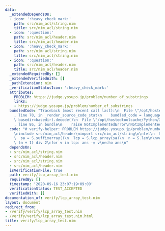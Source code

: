 ```yaml
---
data:
  _extendedDependsOn:
  - icon: ':heavy_check_mark:'
    path: src/nim_acl/string.nim
    title: src/nim_acl/string.nim
  - icon: ':question:'
    path: src/nim_acl/header.nim
    title: src/nim_acl/header.nim
  - icon: ':heavy_check_mark:'
    path: src/nim_acl/string.nim
    title: src/nim_acl/string.nim
  - icon: ':question:'
    path: src/nim_acl/header.nim
    title: src/nim_acl/header.nim
  _extendedRequiredBy: []
  _extendedVerifiedWith: []
  _pathExtension: nim
  _verificationStatusIcon: ':heavy_check_mark:'
  attributes:
    PROBLEM: https://judge.yosupo.jp/problem/number_of_substrings
    links:
    - https://judge.yosupo.jp/problem/number_of_substrings
  bundledCode: "Traceback (most recent call last):\n  File \"/opt/hostedtoolcache/Python/3.8.5/x64/lib/python3.8/site-packages/onlinejudge_verify/documentation/build.py\"\
    , line 70, in _render_source_code_stat\n    bundled_code = language.bundle(stat.path,\
    \ basedir=basedir).decode()\n  File \"/opt/hostedtoolcache/Python/3.8.5/x64/lib/python3.8/site-packages/onlinejudge_verify/languages/nim.py\"\
    , line 86, in bundle\n    raise NotImplementedError\nNotImplementedError\n"
  code: "# verify-helper: PROBLEM https://judge.yosupo.jp/problem/number_of_substrings\n\
    \ninclude src/nim_acl/header\nimport src/nim_acl/string\n\nlet\n  S = nextString()\n\
    \  sa = S.suffixarray()\n  lcp = S.lcp_array(sa)\n  n = S.len\n\nvar ans = n *\
    \ (n + 1) div 2\nfor v in lcp: ans -= v\necho ans\n"
  dependsOn:
  - src/nim_acl/string.nim
  - src/nim_acl/header.nim
  - src/nim_acl/string.nim
  - src/nim_acl/header.nim
  isVerificationFile: true
  path: verify/lcp_array_test.nim
  requiredBy: []
  timestamp: '2020-09-16 23:07:19+09:00'
  verificationStatus: TEST_ACCEPTED
  verifiedWith: []
documentation_of: verify/lcp_array_test.nim
layout: document
redirect_from:
- /verify/verify/lcp_array_test.nim
- /verify/verify/lcp_array_test.nim.html
title: verify/lcp_array_test.nim
---
```

